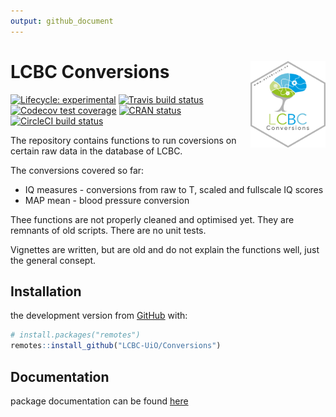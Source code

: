 ```yaml
---
output: github_document
---
```


<!-- README.md is generated from README.Rmd. Please edit that file -->



# LCBC Conversions <img src="man/figures/hex.png" align="right" alt="" width="120" />
<!-- badges: start -->
[![Lifecycle: experimental](https://img.shields.io/badge/lifecycle-experimental-orange.svg)](https://www.tidyverse.org/lifecycle/#experimental)
[![Travis build status](https://travis-ci.org/LCBC-UiO/Conversions.svg?branch=master)](https://travis-ci.org/LCBC-UiO/Conversions)
[![Codecov test coverage](https://codecov.io/gh/LCBC-UiO/Conversions/branch/master/graph/badge.svg)](https://codecov.io/gh/LCBC-UiO/Conversions?branch=master)
[![CRAN status](https://www.r-pkg.org/badges/version/Conversions)](https://CRAN.R-project.org/package=Conversions)
[![CircleCI build status](https://circleci.com/gh/LCBC-UiO/Conversions.svg?style=svg)](https://circleci.com/gh/LCBC-UiO/Conversions)
<!-- badges: end -->

The repository contains functions to run coversions on certain raw data in the database of LCBC.

The conversions covered so far:  

- IQ measures - conversions from raw to T, scaled and fullscale IQ scores  
- MAP mean - blood pressure conversion  

Thee functions are not properly cleaned and optimised yet. They are remnants of old scripts.
There are no unit tests.

Vignettes are written, but are old and do not explain the functions well, just the general consept.

## Installation
the development version from [GitHub](https://github.com/) with:

``` r
# install.packages("remotes")
remotes::install_github("LCBC-UiO/Conversions")
```

## Documentation
package documentation can be found [here](https://lcbc-uio.github.io/Conversions/)
